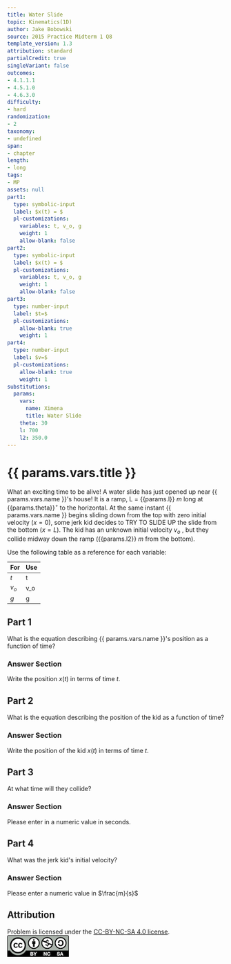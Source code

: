 ```yaml
---
title: Water Slide
topic: Kinematics(1D)
author: Jake Bobowski
source: 2015 Practice Midterm 1 Q8
template_version: 1.3
attribution: standard
partialCredit: true
singleVariant: false
outcomes:
- 4.1.1.1
- 4.5.1.0
- 4.6.3.0
difficulty:
- hard
randomization:
- 2
taxonomy:
- undefined
span:
- chapter
length:
- long
tags:
- MP
assets: null
part1:
  type: symbolic-input
  label: $x(t) = $
  pl-customizations:
    variables: t, v_o, g
    weight: 1
    allow-blank: false
part2:
  type: symbolic-input
  label: $x(t) = $
  pl-customizations:
    variables: t, v_o, g
    weight: 1
    allow-blank: false
part3:
  type: number-input
  label: $t=$
  pl-customizations:
    allow-blank: true
    weight: 1
part4:
  type: number-input
  label: $v=$
  pl-customizations:
    allow-blank: true
    weight: 1
substitutions:
  params:
    vars:
      name: Ximena
      title: Water Slide
    theta: 30
    l: 700
    l2: 350.0
---
```

# {{ params.vars.title }}
What an exciting time to be alive! A water slide has just opened up near {{ params.vars.name }}'s house! It is a ramp, L = {{params.l}} $m$ long at {{params.theta}}$^{\circ}$ to the horizontal.
At the same instant {{ params.vars.name }} begins sliding down from the top with zero initial velocity $(x=0)$, some jerk kid decides to TRY TO SLIDE UP the slide from the bottom $(x=L)$.
The kid has an unknown initial velocity $v_o$ , but they collide midway down the ramp ({{params.l2}} $m$ from the bottom).

Use the following table as a reference for each variable:

| For  | Use   |
|----------|-------|
| $t$  | t  |
| $v_o$  | v_o  |
| $g$  | g  |

## Part 1

What is the equation describing {{ params.vars.name }}'s position as a function of time?

### Answer Section

Write the position $x(t)$ in terms of time $t$.

## Part 2

What is the equation describing the position of the kid as a function of time?

### Answer Section

Write the position of the kid $x(t)$ in terms of time $t$.

## Part 3

At what time will they collide?

### Answer Section

Please enter in a numeric value in seconds.

## Part 4

What was the jerk kid's initial velocity?

### Answer Section

Please enter a numeric value in $\frac{m}{s}$

## Attribution

Problem is licensed under the [CC-BY-NC-SA 4.0 license](https://creativecommons.org/licenses/by-nc-sa/4.0/).<br> ![The Creative Commons 4.0 license requiring attribution-BY, non-commercial-NC, and share-alike-SA license.](https://raw.githubusercontent.com/firasm/bits/master/by-nc-sa.png)